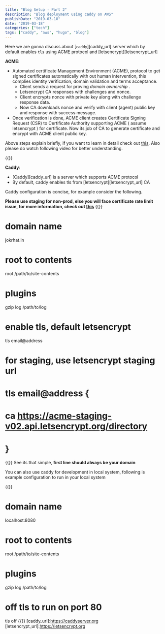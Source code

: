 ```yaml
---
title: "Blog Setup - Part 2"
description: "Blog deployment using caddy on AWS"
publishDate: "2019-03-18"
date: "2019-03-18"
categories: ["tech"]
tags: ["caddy", "aws", "hugo", "blog"]
---
```


Here we are gonna discuss about [`caddy`][caddy_url] server which by default enables `tls` using ACME protocol and [letsencrypt][letsencrypt_url]

**ACME**:

- Automated certificate Management Environment (ACME), protocol to get signed certificates automatically with out human intervention, this complies identity verification, domain validation and terms acceptance.
	- Client sends a request for proving _domain ownership_ .
	-	Letsencrypt CA responses with challenges and nonce.
	- Client encrypts nonce with private key along with challenge response data.
	- Now CA downloads nonce and verify with client (agent) public key and response with success message.
- Once verification is done, ACME client creates Certificate Signing Request (CSR) to Certificate Authority supporting ACME ( assume letsencrypt ) for certificate. Now its job of CA to generate certificate and encrypt with ACME client public key.  

Above steps explain briefly, if you want to learn in detail check out [this](https://letsencrypt.org/how-it-works). Also please do watch following video for better understanding.
<div class="utube-player">
	{{<youtube ksqTu7TX83g>}}
</div>

**Caddy**:

- [Caddy][caddy_url] is a server which supports ACME protocol
- By default, caddy enables tls from [letsencrypt][letsencrypt_url] CA

Caddy configuration is concise, for example consider the following.  

**Please use staging for non-prod, else you will face certificate rate limit issue, for more information, check out [this](https://letsencrypt.org/docs/rate-limits/)**
{{<highlight bash>}}
# domain name
jokrhat.in

# root to contents
root 	/path/to/site-contents

# plugins
gzip
log 	/path/to/log

# enable tls, default letsencrypt
tls email@address

# for staging, use letsencrypt staging url
# tls email@address {
#		ca https://acme-staging-v02.api.letsencrypt.org/directory
# }
{{</highlight>}}
See its that simple, **first line should always be your domain**

You can also use caddy for development in local system, following is example configuration to run in your local system

{{<highlight bash>}}
# domain name
localhost:8080

# root to contents
root 	/path/to/site-contents

# plugins
gzip
log 	/path/to/log

# off tls to run on port 80
tls off 
{{</highlight>}}
[caddy_url]:https://caddyserver.org
[letsencrypt_url]:https://letsencrypt.org
